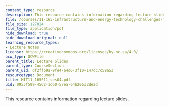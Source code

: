 ```yaml
---
content_type: resource
description: This resource contains information regarding lecture slides.
file: /courses/11-165-infrastructure-and-energy-technology-challenges-fall-2011/0953f59945621d6057ea64b20632de2d_MIT11_165F11_ses04.pdf
file_size: 127024
file_type: application/pdf
hide_download: true
hide_download_original: null
learning_resource_types:
- Lecture Notes
license: https://creativecommons.org/licenses/by-nc-sa/4.0/
ocw_type: OCWFile
parent_title: Lecture Slides
parent_type: CourseSection
parent_uid: df2ffb9a-9fe4-64d6-3f10-147dc7c59a53
resourcetype: Document
title: MIT11_165F11_ses04.pdf
uid: 0953f599-4562-1d60-57ea-64b20632de2d
---
```

This resource contains information regarding lecture slides.
